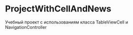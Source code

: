 # ProjectWithCellAndNews
Учебный проект с использованиям класса TableViewCell и NavigationController
